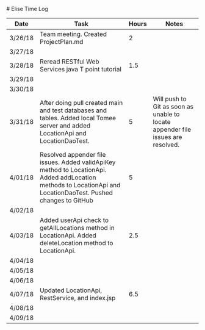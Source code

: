 ﻿﻿﻿﻿﻿﻿﻿﻿# Elise Time Log| Date | Task | Hours | Notes||------|------|-------|------|| 3/26/18| Team meeting. Created ProjectPlan.md | 2  ||3/27/18|||||3/28/18| Reread RESTful Web Services java T point tutorial| 1.5 |||3/29/18|||||3/30/18|||||3/31/18|After doing pull created main and test databases and tables.  Added local Tomee server and added LocationApi and LocationDaoTest. |5|Will push to Git as soon as unable to locate appender file issues are resolved.||4/01/18| Resolved appender file issues.  Added validApiKey method to LocationApi. Added addLocation methods to LocationApi and LocationDaoTest.  Pushed changes to GitHub|5|||4/02/18|||||4/03/18| Added userApi check to getAllLocations method in LocationApi.  Added deleteLocation method to LocationApi. | 2.5 |||4/04/18|||||4/05/18|||||4/06/18|||||4/07/18| Updated LocationApi, RestService, and index.jsp| 6.5 |||4/08/18|||||4/09/18||||